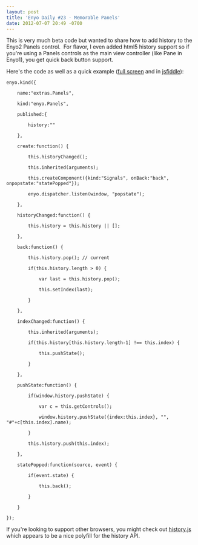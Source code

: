 ```yaml
---
layout: post
title: 'Enyo Daily #23 - Memorable Panels'
date: 2012-07-07 20:49 -0700
---
```


<p>This is very much beta code but wanted to share how to add history to the Enyo2 Panels control.  For flavor, I even added html5 history support so if you're using a Panels controls as the main view controller (like Pane in Enyo1), you get quick back button support.</p>

<!--more-->

<p>Here's the code as well as a quick example (<a href="http://fiddle.jshell.net/ryanjduffy/LnMmL/show/light/">full screen</a> and in <a href="http://jsfiddle.net/ryanjduffy/LnMmL/embedded/result/">jsfiddle</a>):</p>



<pre><code>enyo.kind({

    name:"extras.Panels",

    kind:"enyo.Panels",

    published:{

        history:""

    },

    create:function() {

        this.historyChanged();

        this.inherited(arguments);

        this.createComponent({kind:"Signals", onBack:"back", onpopstate:"statePopped"});

        enyo.dispatcher.listen(window, "popstate");

    },

    historyChanged:function() {

        this.history = this.history || [];

    },

    back:function() {

        this.history.pop(); // current

        if(this.history.length &gt; 0) {

            var last = this.history.pop();

            this.setIndex(last);

        }

    },

    indexChanged:function() {

        this.inherited(arguments);

        if(this.history[this.history.length-1] !== this.index) {

            this.pushState();

        }

    },

    pushState:function() {

        if(window.history.pushState) {

            var c = this.getControls();

            window.history.pushState({index:this.index}, "", "#"+c[this.index].name);

        }

        this.history.push(this.index);

    },

    statePopped:function(source, event) {

        if(event.state) {

            this.back();

        }

    }

});</code></pre>
<p>If you're looking to support other browsers, you might check out <a href="https://github.com/balupton/history.js">history.js</a> which appears to be a nice polyfill for the history API.</p>